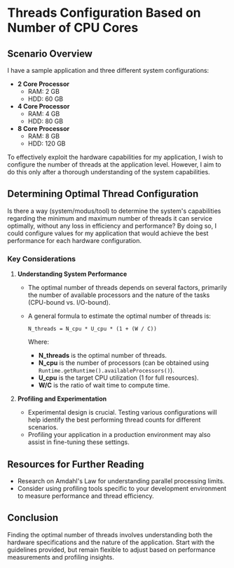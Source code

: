# Threads Configuration Based on Number of CPU Cores

## Scenario Overview

I have a sample application and three different system configurations:

- **2 Core Processor**
  - RAM: 2 GB
  - HDD: 60 GB
- **4 Core Processor**
  - RAM: 4 GB
  - HDD: 80 GB
- **8 Core Processor**
  - RAM: 8 GB
  - HDD: 120 GB

To effectively exploit the hardware capabilities for my application, I wish to configure the number of threads at the application level. However, I aim to do this only after a thorough understanding of the system capabilities.

## Determining Optimal Thread Configuration

Is there a way (system/modus/tool) to determine the system's capabilities regarding the minimum and maximum number of threads it can service optimally, without any loss in efficiency and performance? By doing so, I could configure values for my application that would achieve the best performance for each hardware configuration.

### Key Considerations

1. **Understanding System Performance**
   - The optimal number of threads depends on several factors, primarily the number of available processors and the nature of the tasks (CPU-bound vs. I/O-bound).
   - A general formula to estimate the optimal number of threads is:

     ```
     N_threads = N_cpu * U_cpu * (1 + (W / C))
     ```

     Where:
     - **N_threads** is the optimal number of threads.
     - **N_cpu** is the number of processors (can be obtained using `Runtime.getRuntime().availableProcessors()`).
     - **U_cpu** is the target CPU utilization (1 for full resources).
     - **W/C** is the ratio of wait time to compute time.

2. **Profiling and Experimentation**
   - Experimental design is crucial. Testing various configurations will help identify the best performing thread counts for different scenarios.
   - Profiling your application in a production environment may also assist in fine-tuning these settings.

## Resources for Further Reading

- Research on Amdahl's Law for understanding parallel processing limits.
- Consider using profiling tools specific to your development environment to measure performance and thread efficiency.

## Conclusion

Finding the optimal number of threads involves understanding both the hardware specifications and the nature of the application. Start with the guidelines provided, but remain flexible to adjust based on performance measurements and profiling insights.